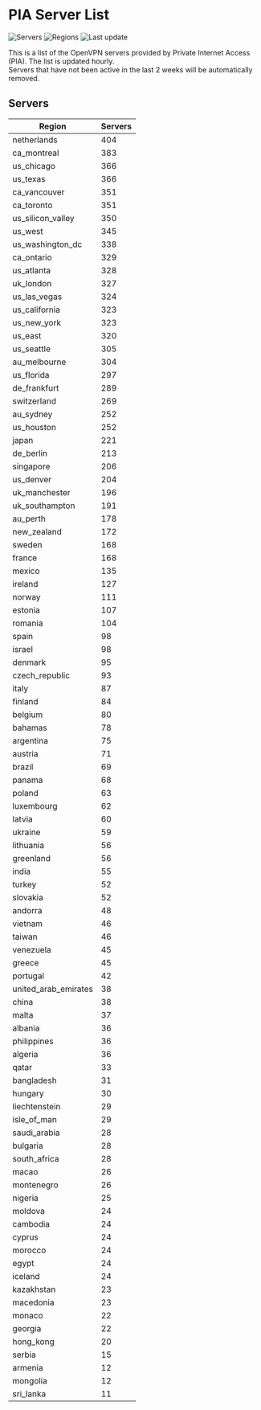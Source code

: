 # PIA Server List

![Servers](https://img.shields.io/badge/servers-12,618-blue)
![Regions](https://img.shields.io/badge/regions-97-blue)
![Last update](https://img.shields.io/badge/last_updated-Tue_Jul_02_08:16:07_UTC_2024-blue)

This is a list of the OpenVPN servers provided by Private Internet Access (PIA). The list is updated hourly. </br>
Servers that have not been active in the last 2 weeks will be automatically removed.

## Servers
| Region               | Servers |
|----------------------|---------|
| netherlands | 404 |
| ca_montreal | 383 |
| us_chicago | 366 |
| us_texas | 366 |
| ca_vancouver | 351 |
| ca_toronto | 351 |
| us_silicon_valley | 350 |
| us_west | 345 |
| us_washington_dc | 338 |
| ca_ontario | 329 |
| us_atlanta | 328 |
| uk_london | 327 |
| us_las_vegas | 324 |
| us_california | 323 |
| us_new_york | 323 |
| us_east | 320 |
| us_seattle | 305 |
| au_melbourne | 304 |
| us_florida | 297 |
| de_frankfurt | 289 |
| switzerland | 269 |
| au_sydney | 252 |
| us_houston | 252 |
| japan | 221 |
| de_berlin | 213 |
| singapore | 206 |
| us_denver | 204 |
| uk_manchester | 196 |
| uk_southampton | 191 |
| au_perth | 178 |
| new_zealand | 172 |
| sweden | 168 |
| france | 168 |
| mexico | 135 |
| ireland | 127 |
| norway | 111 |
| estonia | 107 |
| romania | 104 |
| spain | 98 |
| israel | 98 |
| denmark | 95 |
| czech_republic | 93 |
| italy | 87 |
| finland | 84 |
| belgium | 80 |
| bahamas | 78 |
| argentina | 75 |
| austria | 71 |
| brazil | 69 |
| panama | 68 |
| poland | 63 |
| luxembourg | 62 |
| latvia | 60 |
| ukraine | 59 |
| lithuania | 56 |
| greenland | 56 |
| india | 55 |
| turkey | 52 |
| slovakia | 52 |
| andorra | 48 |
| vietnam | 46 |
| taiwan | 46 |
| venezuela | 45 |
| greece | 45 |
| portugal | 42 |
| united_arab_emirates | 38 |
| china | 38 |
| malta | 37 |
| albania | 36 |
| philippines | 36 |
| algeria | 36 |
| qatar | 33 |
| bangladesh | 31 |
| hungary | 30 |
| liechtenstein | 29 |
| isle_of_man | 29 |
| saudi_arabia | 28 |
| bulgaria | 28 |
| south_africa | 28 |
| macao | 26 |
| montenegro | 26 |
| nigeria | 25 |
| moldova | 24 |
| cambodia | 24 |
| cyprus | 24 |
| morocco | 24 |
| egypt | 24 |
| iceland | 24 |
| kazakhstan | 23 |
| macedonia | 23 |
| monaco | 22 |
| georgia | 22 |
| hong_kong | 20 |
| serbia | 15 |
| armenia | 12 |
| mongolia | 12 |
| sri_lanka | 11 |